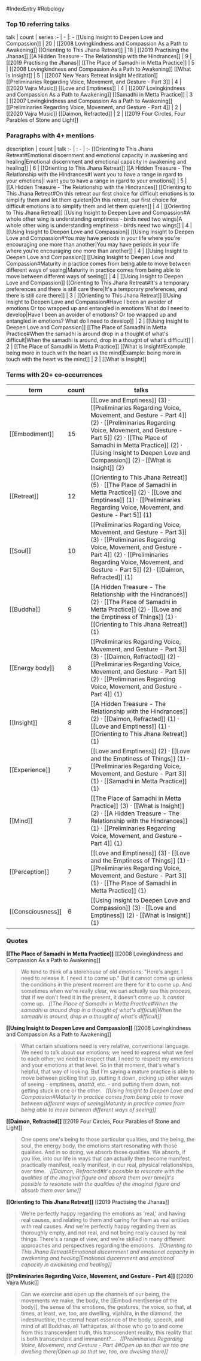 #IndexEntry #Robology

### Top 10 referring talks
talk | count | series
:- | - |: -
[[Using Insight to Deepen Love and Compassion]] | 20 | [[2008 Lovingkindness and Compassion As a Path to Awakening]]
[[Orienting to This Jhana Retreat]] | 18 | [[2019 Practising the Jhanas]]
[[A Hidden Treasure - The Relationship with the Hindrances]] | 9 | [[2019 Practising the Jhanas]]
[[The Place of Samadhi in Metta Practice]] | 5 | [[2008 Lovingkindness and Compassion As a Path to Awakening]]
[[What is Insight]] | 5 | [[2007 New Years Retreat Insight Meditation]]
[[Preliminaries Regarding Voice, Movement, and Gesture - Part 3]] | 4 | [[2020 Vajra Music]]
[[Love and Emptiness]] | 4 | [[2007 Lovingkindness and Compassion As a Path to Awakening]]
[[Samadhi in Metta Practice]] | 3 | [[2007 Lovingkindness and Compassion As a Path to Awakening]]
[[Preliminaries Regarding Voice, Movement, and Gesture - Part 4]] | 2 | [[2020 Vajra Music]]
[[Daimon, Refracted]] | 2 | [[2019 Four Circles, Four Parables of Stone and Light]]

### Paragraphs with 4+ mentions
description | count | talk
:- | : - | :-
[[Orienting to This Jhana Retreat#Emotional discernment and emotional capacity in awakening and healing\|Emotional discernment and emotional capacity in awakening and healing]] | 6 | [[Orienting to This Jhana Retreat]]
[[A Hidden Treasure - The Relationship with the Hindrances#I want you to have a range in rgard to your emotions\|I want you to have a range in rgard to your emotions]] | 5 | [[A Hidden Treasure - The Relationship with the Hindrances]]
[[Orienting to This Jhana Retreat#On this retreat our first choice for difficult emotions is to simplify them and let them quieten\|On this retreat, our first choice for difficult emotions is to simplify them and let them quieten]] | 4 | [[Orienting to This Jhana Retreat]]
[[Using Insight to Deepen Love and Compassion#A whole other wing is understanding emptiness - birds need two wings\|A whole other wing is understanding emptiness - birds need two wings]] | 4 | [[Using Insight to Deepen Love and Compassion]]
[[Using Insight to Deepen Love and Compassion#You may have periods in your life where you're encouraging one more than another\|You may have periods in your life where you're encouraging one more than another]] | 4 | [[Using Insight to Deepen Love and Compassion]]
[[Using Insight to Deepen Love and Compassion#Maturity in practice comes from being able to move between different ways of seeing\|Maturity in practice comes from being able to move between different ways of seeing]] | 4 | [[Using Insight to Deepen Love and Compassion]]
[[Orienting to This Jhana Retreat#It's a temporary preferences and there is still care there\|It's a temporary preferences, and there is still care there]] | 3 | [[Orienting to This Jhana Retreat]]
[[Using Insight to Deepen Love and Compassion#Have I been an avoider of emotions Or too wrapped up and entangled in emotions What do I need to develop\|Have I been an avoider of emotions? Or too wrapped up and entangled in emotions? What do I need to develop]] | 2 | [[Using Insight to Deepen Love and Compassion]]
[[The Place of Samadhi in Metta Practice#When the samadhi is around drop in a thought of what's difficult\|When the samadhi is around, drop in a thought of what's difficult]] | 2 | [[The Place of Samadhi in Metta Practice]]
[[What is Insight#Example being more in touch with the heart vs the mind\|Example: being more in touch with the heart vs the mind]] | 2 | [[What is Insight]]

### Terms with 20+ co-occurrences
term | count | talks
-|-|-
[[Embodiment]] | 15 | <span class="counts">[[Love and Emptiness]] (3) · [[Preliminaries Regarding Voice, Movement, and Gesture - Part 4]] (2) · [[Preliminaries Regarding Voice, Movement, and Gesture - Part 5]] (2) · [[The Place of Samadhi in Metta Practice]] (2) · [[Using Insight to Deepen Love and Compassion]] (2) · [[What is Insight]] (2)</span> 
[[Retreat]] | 12 | <span class="counts">[[Orienting to This Jhana Retreat]] (5) · [[The Place of Samadhi in Metta Practice]] (2) · [[Love and Emptiness]] (1) · [[Preliminaries Regarding Voice, Movement, and Gesture - Part 5]] (1)</span> 
[[Soul]] | 10 | <span class="counts">[[Preliminaries Regarding Voice, Movement, and Gesture - Part 3]] (3) · [[Preliminaries Regarding Voice, Movement, and Gesture - Part 4]] (2) · [[Preliminaries Regarding Voice, Movement, and Gesture - Part 5]] (2) · [[Daimon, Refracted]] (1)</span> 
[[Buddha]] | 9 | <span class="counts">[[A Hidden Treasure - The Relationship with the Hindrances]] (2) · [[The Place of Samadhi in Metta Practice]] (2) · [[Love and the Emptiness of Things]] (1) · [[Orienting to This Jhana Retreat]] (1)</span> 
[[Energy body]] | 8 | <span class="counts">[[Preliminaries Regarding Voice, Movement, and Gesture - Part 3]] (3) · [[Daimon, Refracted]] (2) · [[Preliminaries Regarding Voice, Movement, and Gesture - Part 5]] (2) · [[Preliminaries Regarding Voice, Movement, and Gesture - Part 4]] (1)</span> 
[[Insight]] | 8 | <span class="counts">[[A Hidden Treasure - The Relationship with the Hindrances]] (2) · [[Daimon, Refracted]] (1) · [[Love and Emptiness]] (1) · [[Orienting to This Jhana Retreat]] (1)</span> 
[[Experience]] | 7 | <span class="counts">[[Love and Emptiness]] (2) · [[Love and the Emptiness of Things]] (1) · [[Preliminaries Regarding Voice, Movement, and Gesture - Part 3]] (1) · [[Samadhi in Metta Practice]] (1)</span> 
[[Mind]] | 7 | <span class="counts">[[The Place of Samadhi in Metta Practice]] (3) · [[What is Insight]] (2) · [[A Hidden Treasure - The Relationship with the Hindrances]] (1) · [[Preliminaries Regarding Voice, Movement, and Gesture - Part 4]] (1)</span> 
[[Perception]] | 7 | <span class="counts">[[Love and Emptiness]] (3) · [[Love and the Emptiness of Things]] (1) · [[Preliminaries Regarding Voice, Movement, and Gesture - Part 3]] (1) · [[The Place of Samadhi in Metta Practice]] (1)</span> 
[[Consciousness]] | 6 | <span class="counts">[[Using Insight to Deepen Love and Compassion]] (3) · [[Love and Emptiness]] (2) · [[What is Insight]] (1)</span> 

### Quotes
**[[The Place of Samadhi in Metta Practice]]**
<span class="counts">[[2008 Lovingkindness and Compassion As a Path to Awakening]]</span>
> We tend to think of a storehouse of old emotions: "Here's anger. I need to release it. I need it to come up." But it cannot come up unless the conditions in the present moment are there for it to come up. And sometimes when we're really clear, we can actually see this process, that if we don't feed it in the present, it doesn't come up. It _cannot_ come up. &nbsp;&nbsp;<span class="counts">_[[The Place of Samadhi in Metta Practice#When the samadhi is around drop in a thought of what's difficult|When the samadhi is around, drop in a thought of what's difficult]]_</span>

**[[Using Insight to Deepen Love and Compassion]]**
<span class="counts">[[2008 Lovingkindness and Compassion As a Path to Awakening]]</span>
> What certain situations need is very relative, conventional language. We need to talk about our emotions; we need to express what we feel to each other; we need to respect that. I need to respect my emotions and your emotions at that level. So in that moment, that's what's helpful, that way of looking. But I'm saying a mature practice is able to move between picking that up, putting it down, picking up other ways of seeing - emptiness, _anattā_, etc. - and putting them down, not getting stuck in one or the other. &nbsp;&nbsp;<span class="counts">_[[Using Insight to Deepen Love and Compassion#Maturity in practice comes from being able to move between different ways of seeing|Maturity in practice comes from being able to move between different ways of seeing]]_</span>

**[[Daimon, Refracted]]**
<span class="counts">[[2019 Four Circles, Four Parables of Stone and Light]]</span>
> One opens one's being to those particular qualities, and the being, the soul, the energy body, the emotions start resonating with those qualities. And in so doing, we absorb those qualities. We absorb, if you like, into our life in ways that can actually then become manifest, practically manifest, really manifest, in our real, physical relationships, over time. &nbsp;&nbsp;<span class="counts">_[[Daimon, Refracted#It's possible to resonate with the qualities of the imaginal figure and absorb them over time|It's possible to resonate with the qualities of the imaginal figure and absorb them over time]]_</span>

**[[Orienting to This Jhana Retreat]]**
<span class="counts">[[2019 Practising the Jhanas]]</span>
> We're perfectly happy regarding the emotions as 'real,' and having real causes, and relating to them and caring for them as real entities with real causes. _And_ we're perfectly happy regarding them as thoroughly empty, and not real, and not being really caused by real things. There's a range of view, and we're skilled in many different approaches and perspectives regarding the emotions. &nbsp;&nbsp;<span class="counts">_[[Orienting to This Jhana Retreat#Emotional discernment and emotional capacity in awakening and healing|Emotional discernment and emotional capacity in awakening and healing]]_</span>

**[[Preliminaries Regarding Voice, Movement, and Gesture - Part 4]]**
<span class="counts">[[2020 Vajra Music]]</span>
> Can we exercise and open up the channels of our being, the movements we make, the body, the [[Embodiment|sense of the body]], the sense of the emotions, the gestures, the voice, so that, at times, at least, we, too, are dwelling, vijahāra, in the diamond, the indestructible, the eternal heart essence of the body, speech, and mind of all Buddhas, all Tathāgatas, all those who go to and come from this transcendent truth, this transcendent reality, this reality that is both transcendent and immanent?... &nbsp;&nbsp;<span class="counts">_[[Preliminaries Regarding Voice, Movement, and Gesture - Part 4#Open up so that we too are dwelling there|Open up so that we, too, are dwelling there]]_</span>


